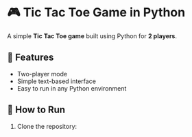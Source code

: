# 🎮 Tic Tac Toe Game in Python

A simple **Tic Tac Toe game** built using Python for **2 players**.

## 🧩 Features
- Two-player mode
- Simple text-based interface
- Easy to run in any Python environment

## 🚀 How to Run
1. Clone the repository: